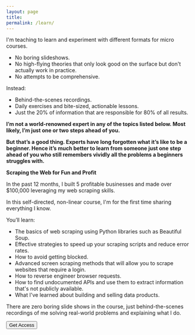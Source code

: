 ```yaml
---
layout: page
title: 
permalink: /learn/
---
```


I'm teaching to learn and experiment with different formats for micro courses. 

* No boring slideshows. 
* No high-flying theories that only look good on the surface but don't actually work in practice. 
* No attempts to be comprehensive.

Instead:

* Behind-the-scenes recordings.
* Daily exercises and bite-sized, actionable lessons. 
* Just the 20% of information that are responsible for 80% of all results.

**I’m not a world-renowned expert in any of the topics listed below. Most likely, I’m just one or two steps ahead of you.**

**But that’s a good thing. Experts have long forgotten what it’s like to be a beginner. Hence it’s much better to learn from someone just one step ahead of you who still remembers vividly all the problems a beginners struggles with.**


**Scraping the Web for Fun and Profit**

In the past 12 months, I built 5 profitable businesses and made over $100,000 leveraging my web scraping skills.

In this self-directed, non-linear course, I'm for the first time sharing everything I know.

You’ll learn:

* The basics of web scraping using Python libraries such as Beautiful Soup.
* Effective strategies to speed up your scraping scripts and reduce error rates.
* How to avoid getting blocked.
* Advanced screen scraping methods that will allow you to scrape websites that require a login.
* How to reverse engineer browser requests.
* How to find undocumented APIs and use them to extract information that's not publicly available.
* What I've learned about building and selling data products.

There are zero boring slide shows in the course, just behind-the-scenes recordings of me solving real-world problems and explaining what I do.

<a href="https://jakobgreenfeld.gumroad.com/l/scraping"><button class="button" >Get Access</button></a>






